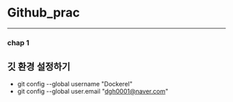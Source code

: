 # Github_prac
- - -
### chap 1

## **깃 환경 설정하기**

* git config --global username "Dockerel"
* git config --global user.email "dgh0001@naver.com"

